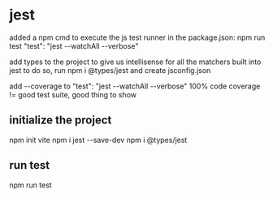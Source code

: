 ﻿# jest

added a npm cmd to execute the js test runner in the package.json: npm run test 
"test": "jest --watchAll --verbose"

 add types to the project to give us intellisense for all the matchers built into jest
to do so, run npm i @types/jest and create jsconfig.json

add --coverage to     "test": "jest --watchAll --verbose"
100% code coverage != good test suite, good thing to show


## initialize the project
npm init vite
npm i jest --save-dev
npm i @types/jest

## run test
npm run test 